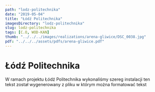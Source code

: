 ```yaml
---
path: "lodz-politechnika"
date: "2019-05-04"
title: "Łódź Politechnika"
imagesDirectory: "lodz-politechnika"
slug: lodz-politechnika
tags: [C.O, WOD-KAN]
thumb: "../../../images/realizations/arena-gliwice/DSC_0038.jpg"
pdf: "../../../assets/pdfs/arena-gliwice.pdf"
---
```


# Łódź Politechnika

W ramach projektu Łódź Politechnika wykonaliśmy szereg instalacji 
ten tekst został wygenerowany z pliku w którym można formatować tekst
